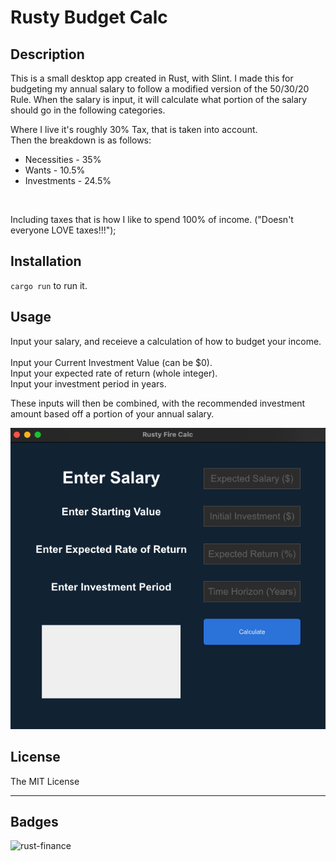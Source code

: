 # Rusty Budget Calc

## Description

This is a small desktop app created in Rust, with Slint. 
I made this for budgeting my annual salary to follow a modified version of the 50/30/20 Rule.
When the salary is input, it will calculate what portion of the salary should go in the following categories.

Where I live it's roughly 30% Tax, that is taken into account. <br />
Then the breakdown is as follows:
- Necessities - 35%
- Wants       - 10.5%
- Investments - 24.5%

<br />

Including taxes that is how I like to spend 100% of income. ("Doesn't everyone LOVE taxes!!!");

## Installation

`cargo run` to run it.

## Usage

Input your salary, and receieve a calculation of how to budget your income.<br />
<br />
Input your Current Investment Value (can be $0).<br />
Input your expected rate of return (whole integer).<br />
Input your investment period in years.<br />

These inputs will then be combined, with the recommended investment amount based off a portion of your annual salary.<br />

![Alt text](assets/program-photo.png "Photo of Rust Budget Calculator")

## License

The MIT License

---

## Badges

![rust-finance](https://img.shields.io/github/languages/top/parsTroy/rust-finance)

[comment]: <## Tests> 
